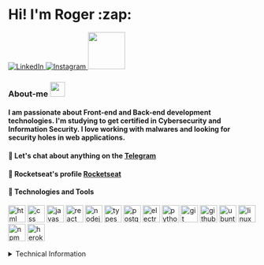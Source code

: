 <h1>Hi! I'm Roger :zap:</h1>

<a href="https://www.linkedin.com/in/roger-luiz-8361981b2/">
  <img src="https://img.shields.io/badge/Linkedin-%230077B5.svg?&style=flat-square&logo=linkedin&logoColor=white" alt="LinkedIn">
</a>

<a href="https://www.instagram.com/rogersluiz_/">
  <img src="https://img.shields.io/badge/Instagram-%23E4405F.svg?&style=flat-square&logo=instagram&logoColor=white" alt="Instagram">
</a>

<a href="https://twitter.com/AB4NT5S">
  <img src="https://img.shields.io/badge/twitter-%231DA1F2.svg?&style=for-the-badge&logo=twitter&logoColor=white" width="75px">
</a>

### About-me <img src="https://github.com/TheDudeThatCode/TheDudeThatCode/raw/master/Assets/Developer.gif" width="30px">

#### I am passionate about Front-end and Back-end development technologies. I'm studying to get certified in Cybersecurity and Information Security. I love working with malwares and looking for security holes in web applications.

#### :speech_balloon: Let's chat about anything on the [Telegram](https://t.me/AB4NT5S)
#### :rocket: Rocketseat's profile [Rocketseat](https://app.rocketseat.com.br/me/rogerluiz)
#### :purple_heart: Technologies and Tools
 <p align="left">
  <img src="https://devicons.github.io/devicon/devicon.git/icons/html5/html5-plain-wordmark.svg" alt="html" width="35" height="35"/>
  <img src="https://devicons.github.io/devicon/devicon.git/icons/css3/css3-plain-wordmark.svg" alt="css" width="35" height="35"/>
  <img src="https://devicons.github.io/devicon/devicon.git/icons/javascript/javascript-original.svg" alt="javascript" width="35" height="35"/> 
  <img src="https://devicons.github.io/devicon/devicon.git/icons/react/react-original-wordmark.svg" alt="react" width="35" height="35"/>
  <img src="https://devicons.github.io/devicon/devicon.git/icons/nodejs/nodejs-original.svg" alt="nodejs" width="35" height="35"/>
  <img src="https://devicons.github.io/devicon/devicon.git/icons/typescript/typescript-original.svg" alt="typescript" width="35" height="35"/>
  <img src="https://devicons.github.io/devicon/devicon.git/icons/postgresql/postgresql-original.svg" alt="postgresql" width="35" height="35"/>
  <img src="https://devicons.github.io/devicon/devicon.git/icons/electron/electron-original.svg" alt="electron" width="35" height="35"/>
  <img src="https://devicons.github.io/devicon/devicon.git/icons/python/python-original.svg" alt="python" width="35" height="35"/>
  <img src="https://devicons.github.io/devicon/devicon.git/icons/git/git-original.svg" alt="git" width="35" height="35"/>
  <img src="https://devicons.github.io/devicon/devicon.git/icons/github/github-original.svg" alt="github" width="35" height="35"/>
  <img src="https://devicons.github.io/devicon/devicon.git/icons/ubuntu/ubuntu-plain.svg" alt="ubunto" width="35" height="35"/>
  <img src="https://devicons.github.io/devicon/devicon.git/icons/linux/linux-original.svg" alt="linux" width="35" height="35"/>
  <img src="https://devicons.github.io/devicon/devicon.git/icons/npm/npm-original-wordmark.svg" alt="npm" width="35" height="35"/>
  <img src="https://devicons.github.io/devicon/devicon.git/icons/heroku/heroku-original.svg" alt="heroku" width="35" height="35"/>
</p>

<details>
  <summary>Technical Information</summary>
  <p align="center">
    <img src="https://github-readme-stats.anuraghazra1.vercel.app/api/top-langs/?username=Rogerluiz0&layout=compact"/> <img alt="Roger's Github Stats" src="https://github-readme-stats.vercel.app/api?username=Rogerluiz0&show_icons=true&hide_border=false&count_private=true"/>
  </p>
</details>

